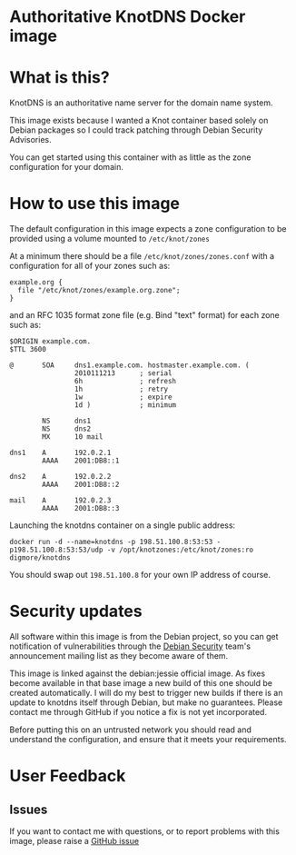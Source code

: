 # Authoritative KnotDNS Docker image

# What is this?

KnotDNS is an authoritative name server for the domain name system.

This image exists because I wanted a Knot container based solely on Debian
packages so I could track patching through Debian Security Advisories.

You can get started using this container with as little as the zone
configuration for your domain.

# How to use this image

The default configuration in this image expects a zone configuration to be
provided using a volume mounted to `/etc/knot/zones`

At a minimum there should be a file `/etc/knot/zones/zones.conf` with a
configuration for all of your zones such as:
```
example.org {
  file "/etc/knot/zones/example.org.zone";
}
```
and an RFC 1035 format zone file (e.g. Bind "text" format) for each zone such
as:
```
$ORIGIN example.com.
$TTL 3600

@       SOA     dns1.example.com. hostmaster.example.com. (
                2010111213      ; serial
                6h              ; refresh
                1h              ; retry
                1w              ; expire
                1d )            ; minimum

        NS      dns1
        NS      dns2
        MX      10 mail

dns1    A       192.0.2.1
        AAAA    2001:DB8::1

dns2    A       192.0.2.2
        AAAA    2001:DB8::2

mail    A       192.0.2.3
        AAAA    2001:DB8::3
```
Launching the knotdns container on a single public address:

    docker run -d --name=knotdns -p 198.51.100.8:53:53 -p198.51.100.8:53:53/udp -v /opt/knotzones:/etc/knot/zones:ro digmore/knotdns
    
You should swap out `198.51.100.8` for your own IP address of course.

# Security updates
All software within this image is from the Debian project, so you can
get notification of vulnerabilities through the [Debian
Security](https://www.debian.org/security/) team's announcement mailing list as
they become aware of them.

This image is linked against the debian:jessie official image. As fixes
become available in that base image a new build of this one should be created
automatically. I will do my best to trigger new builds if there is an update
to knotdns itself through Debian, but make no guarantees. Please contact
me through GitHub if you notice a fix is not yet incorporated.

Before putting this on an untrusted network you should read and understand the
configuration, and ensure that it meets your requirements.

# User Feedback

## Issues
If you want to contact me with questions, or to report problems with this
image, please raise a [GitHub issue](https://github.com/digmore/knotdns/issues)


